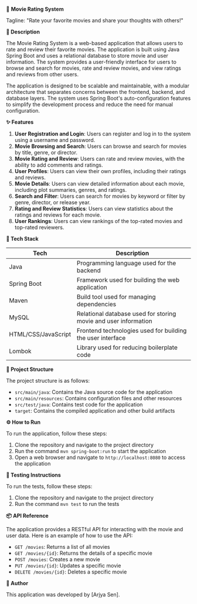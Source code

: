 🚀 **Movie Rating System**

Tagline: "Rate your favorite movies and share your thoughts with others!"

**📖 Description**

The Movie Rating System is a web-based application that allows users to rate and review their favorite movies. The application is built using Java Spring Boot and uses a relational database to store movie and user information. The system provides a user-friendly interface for users to browse and search for movies, rate and review movies, and view ratings and reviews from other users.

The application is designed to be scalable and maintainable, with a modular architecture that separates concerns between the frontend, backend, and database layers. The system uses Spring Boot's auto-configuration features to simplify the development process and reduce the need for manual configuration.

**✨ Features**

1. **User Registration and Login**: Users can register and log in to the system using a username and password.
2. **Movie Browsing and Search**: Users can browse and search for movies by title, genre, or director.
3. **Movie Rating and Review**: Users can rate and review movies, with the ability to add comments and ratings.
4. **User Profiles**: Users can view their own profiles, including their ratings and reviews.
5. **Movie Details**: Users can view detailed information about each movie, including plot summaries, genres, and ratings.
6. **Search and Filter**: Users can search for movies by keyword or filter by genre, director, or release year.
7. **Rating and Review Statistics**: Users can view statistics about the ratings and reviews for each movie.
8. **User Rankings**: Users can view rankings of the top-rated movies and top-rated reviewers.

**🧰 Tech Stack**

| Tech | Description |
| --- | --- |
| Java | Programming language used for the backend |
| Spring Boot | Framework used for building the web application |
| Maven | Build tool used for managing dependencies |
| MySQL | Relational database used for storing movie and user information |
| HTML/CSS/JavaScript | Frontend technologies used for building the user interface |
| Lombok | Library used for reducing boilerplate code |

**📁 Project Structure**

The project structure is as follows:

* `src/main/java`: Contains the Java source code for the application
* `src/main/resources`: Contains configuration files and other resources
* `src/test/java`: Contains test code for the application
* `target`: Contains the compiled application and other build artifacts

**⚙️ How to Run**

To run the application, follow these steps:

1. Clone the repository and navigate to the project directory
2. Run the command `mvn spring-boot:run` to start the application
3. Open a web browser and navigate to `http://localhost:8080` to access the application

**🧪 Testing Instructions**

To run the tests, follow these steps:

1. Clone the repository and navigate to the project directory
2. Run the command `mvn test` to run the tests

**📦 API Reference**

The application provides a RESTful API for interacting with the movie and user data. Here is an example of how to use the API:

* `GET /movies`: Returns a list of all movies
* `GET /movies/{id}`: Returns the details of a specific movie
* `POST /movies`: Creates a new movie
* `PUT /movies/{id}`: Updates a specific movie
* `DELETE /movies/{id}`: Deletes a specific movie

**👤 Author**

This application was developed by [Arjya Sen].
